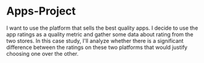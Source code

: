 # Apps-Project
I want to use the platform that sells the best quality apps. I decide to use the app ratings as a quality metric and gather some data about rating from the two stores.
 In this case study, I'll analyze whether there is a significant difference between the ratings on these two platforms that would justify choosing one over the other.
